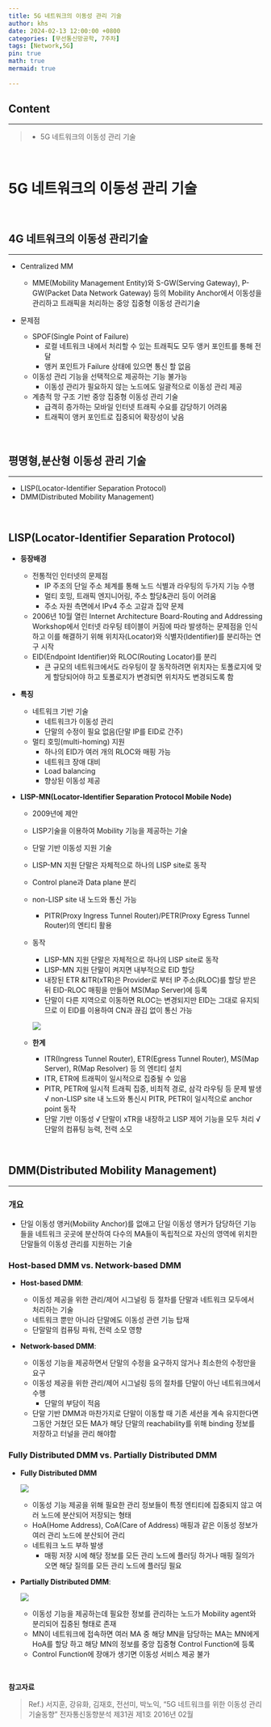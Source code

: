 ```yaml
---
title: 5G 네트워크의 이동성 관리 기술
author: khs
date: 2024-02-13 12:00:00 +0800
categories: [무선통신망공학, 7주차]
tags: [Network,5G]
pin: true
math: true
mermaid: true
 
---
```


## **Content**

<hr>

>  - 5G 네트워크의 이동성 관리 기술

<br>

# **5G 네트워크의 이동성 관리 기술**

<br>
 
## **4G 네트워크의 이동성 관리기술**

<hr>

  * Centralized MM
    - MME(Mobility Management Entity)와 S-GW(Serving Gateway), P-GW(Packet Data Network Gateway) 등의 Mobility Anchor에서 이동성을 관리하고 트래픽을 처리하는 중앙 집중형 이동성 관리기술

  * 문제점
    - SPOF(Single Point of Failure) 
      - 로컬 네트워크 내에서 처리할 수 있는 트래픽도 모두 앵커 포인트를 통해 전달
      - 앵커 포인트가 Failure 상태에 있으면 통신 할 없음
    - 이동성 관리 기능을 선택적으로 제공하는 기능 불가능
      - 이동성 관리가 필요하지 않는 노드에도 일괄적으로 이동성 관리 제공
    - 계층적 망 구조 기반 중앙 집중형 이동성 관리 기술
      - 급격히 증가하는 모바일 인터넷 트래픽 수요를 감당하기 어려움
      - 트래픽이 앵커 포인트로 집중되어 확장성이 낮음

<br>

## **평명형,분산형 이동성 관리 기술**

<hr>

  * LISP(Locator-Identifier Separation Protocol)
  * DMM(Distributed Mobility Management)

<br>

## **LISP(Locator-Identifier Separation Protocol)**

* **등장배경**
  - 전통적인 인터넷의 문제점
    - IP 주조의 단일 주소 체계를 통해 노드 식별과 라우팅의 두가지 기능 수행
    - 멀티 호밍, 트래픽 엔지니어링, 주소 할당&관리 등이 어려움
    - 주소 자원 측면에서 IPv4 주소 고갈과 집약 문제
  - 2006년 10월 열린 Internet Architecture Board-Routing and Addressing Workshop에서 인터넷 라우팅 테이블이 커짐에 따라 발생하는 문제점을 인식하고 이를 해결하기 위해 위치자(Locator)와 식별자(Identifier)를 분리하는 연구 시작
  - EID(Endpoint Identifier)와 RLOC(Routing Locator)를 분리
    - 큰 규모의 네트워크에서도 라우팅이 잘 동작하려면 위치자는 토폴로지에 맞게 할당되어야 하고 토폴로지가 변경되면 위치자도 변경되도록 함

* **특징**
  - 네트워크 기반 기술
    - 네트워크가 이동성 관리
    - 단말의 수정이 필요 없음(단말 IP를 EID로 간주)
  - 멀티 호밍(multi-homing) 지원
    - 하나의 EID가 여러 개의 RLOC와 매핑 가능
    - 네트워크 장애 대비
    - Load balancing
    - 향상된 이동성 제공

* **LISP-MN(Locator-Identifier Separation Protocol Mobile Node)**
  - 2009년에 제안
  - LISP기술을 이용하여 Mobility 기능을 제공하는 기술
  - 단말 기반 이동성 지원 기술
  - LISP-MN 지원 단말은 자체적으로 하나의 LISP site로 동작
  - Control plane과 Data plane 분리
  - non-LISP site 내 노드와 통신 가능
    - PITR(Proxy Ingress Tunnel Router)/PETR(Proxy Egress Tunnel Router)의 엔티티 활용
  - 동작
    - LISP-MN 지원 단말은 자체적으로 하나의 LISP site로 동작
    - LISP-MN 지원 단말이 켜지면 내부적으로 EID 할당
    - 내장된 ETR &ITR(xTR)은 Provider로 부터 IP 주소(RLOC)를 할당 받은 뒤 EID-RLOC 매핑을 만들어 MS(Map Server)에 등록
    - 단말이 다른 지역으로 이동하면 RLOC는 변경되지만 EID는 그대로 유지되므로 이 EID를 이용하여 CN과 끊김 없이 통신 가능
    
    ![](https://velog.velcdn.com/images/keviness0720/post/a72eb2f4-f179-459c-8d91-3057036991c8/image.png)

  - **한계**
      - ITR(Ingress Tunnel Router), ETR(Egress Tunnel Router), MS(Map Server), R(Map Resolver) 등 의 엔티티 설치
      - ITR, ETR에 트래픽이 일시적으로 집중될 수 있음
      - PITR, PETR에 일시적 트래픽 집중, 비최적 경로, 삼각 라우팅 등 문제 발생
        √ non-LISP site 내 노드와 통신시 PITR, PETR이 일시적으로 anchor point 동작
      - 단말 기반 이동성
        √ 단말이 xTR을 내장하고 LISP 제어 기능을 모두 처리
        √ 단말의 컴퓨팅 능력, 전력 소모

<br>

## **DMM(Distributed Mobility Management)**
<hr>

### **개요**
  - 단일 이동성 앵커(Mobility Anchor)를 없애고 단일 이동성 앵커가 담당하던 기능들을 네트워크 곳곳에 분산하여 다수의 MA들이 독립적으로 자신의 영역에 위치한 단말들의 이동성 관리를 지원하는 기술
 
### **Host-based DMM vs. Network-based DMM**

  - **Host-based DMM**: 
    - 이동성 제공을 위한 관리/제어 시그널링 등 절차를 단말과 네트워크 모두에서 처리하는 기술
    - 네트워크 뿐만 아니라 단말에도 이동성 관련 기능 탑재
    - 단말말의 컴퓨팅 파워, 전력 소모 영향

  - **Network-based DMM**: 
    - 이동성 기능을 제공하면서 단말의 수정을 요구하지 않거나 최소한의 수정만을 요구
    - 이동성 제공을 위한 관리/제어 시그널링 등의 절차를 단말이 아닌 네트워크에서 수행
      - 단말의 부담이 적음
    - 단말 기반 DMM과 마찬가지로 단말이 이동할 때 기존 세션을 계속 유지한다면 그동안 거쳤던 모든 MA가 해당 단말의 reachability를 위해 binding 정보를 저장하고 터널을 관리 해야함

### **Fully Distributed DMM vs. Partially Distributed DMM**

  - **Fully Distributed DMM**

      ![](https://velog.velcdn.com/images/keviness0720/post/bdf2ec50-192c-4923-ade6-a81ef883368d/image.png)

    - 이동성 기능 제공을 위해 필요한 관리 정보들이 특정 엔티티에 집중되지 않고 여러 노드에 분산되어 저장되는 형태
    - HoA(Home Address), CoA(Care of Address) 매핑과 같은 이동성 정보가 여러 관리 노드에 분산되어 관리
    - 네트워크 노드 부하 발생
      - 매핑 저장 시에 해당 정보를 모든 관리 노드에 플러딩 하거나 매핑 질의가 오면 해당 질의를 모든 관리 노드에 플러딩 필요

     
    
      
  - **Partially Distributed DMM**: 

    ![](https://velog.velcdn.com/images/keviness0720/post/53066248-b2da-47d0-8207-aef014d15060/image.png)

    - 이동성 기능을 제공하는데 필요한 정보를 관리하는 노드가 Mobility agent와 분리되어 집중된 형태로 존재
    - MN이 네트워크에 접속하면 여러 MA 중 해당 MN을 담당하는 MA는 MN에게 HoA를 할당 하고 해당 MN의 정보를 중앙 집중형 Control Function에 등록
    - Control Function에 장애가 생기면 이동성 서비스 제공 불가

    


<br>

**참고자료**

> Ref.) 서지훈, 강유화, 김재호, 전선미, 박노익, “5G 네트워크를 위한 이동성 관리 기술동향” 전자통신동향분석 제31권 제1호 2016년 02월